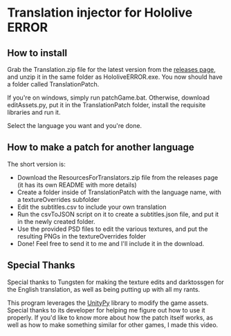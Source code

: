 # Translation injector for Hololive ERROR

## How to install
Grab the Translation.zip file for the latest version from the [releases page](https://github.com/lugia19/ErrorPatcher/releases), and unzip it in the same folder as HololiveERROR.exe.
You now should have a folder called TranslationPatch. 

If you're on windows, simply run patchGame.bat. Otherwise, download editAssets.py, put it in the TranslationPatch folder, install the requisite libraries and run it.

Select the language you want and you're done.

## How to make a patch for another language

The short version is:
- Download the ResourcesForTranslators.zip file from the releases page (it has its own README with more details)
- Create a folder inside of TranslationPatch with the language name, with a textureOverrides subfolder
- Edit the subtitles.csv to include your own translation
- Run the csvToJSON script on it to create a subtitles.json file, and put it in the newly created folder.
- Use the provided PSD files to edit the various textures, and put the resulting PNGs in the textureOverrides folder
- Done! Feel free to send it to me and I'll include it in the download.

## Special Thanks
Special thanks to Tungsten for making the texture edits and darktossgen for the English translation, as well as being putting up with all my rants.

This program leverages the [UnityPy](https://pypi.org/project/UnityPy/) library to modify the game assets. Special thanks to its developer for helping me figure out how to use it properly.
If you'd like to know more about how the patch itself works, as well as how to make something similar for other games, I made this video.
